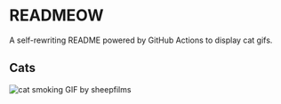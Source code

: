# READMEOW

A self-rewriting README powered by GitHub Actions to display cat gifs.

## Cats

![cat smoking GIF by sheepfilms](https://media3.giphy.com/media/l0ExdMHUDKteztyfe/200.gif?cid=9acd02daoluw7johzx6hysn6y6tk2pfylctsxhz6ysewocbt&ep=v1_gifs_search&rid=200.gif&ct=g)
